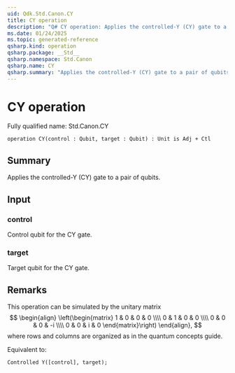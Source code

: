 ```yaml
---
uid: Qdk.Std.Canon.CY
title: CY operation
description: "Q# CY operation: Applies the controlled-Y (CY) gate to a pair of qubits."
ms.date: 01/24/2025
ms.topic: generated-reference
qsharp.kind: operation
qsharp.package: __Std__
qsharp.namespace: Std.Canon
qsharp.name: CY
qsharp.summary: "Applies the controlled-Y (CY) gate to a pair of qubits."
---
```


# CY operation

Fully qualified name: Std.Canon.CY

```qsharp
operation CY(control : Qubit, target : Qubit) : Unit is Adj + Ctl
```

## Summary
Applies the controlled-Y (CY) gate to a pair of qubits.

## Input
### control
Control qubit for the CY gate.
### target
Target qubit for the CY gate.

## Remarks
This operation can be simulated by the unitary matrix
$$
\begin{align}
    \left(\begin{matrix}
        1 & 0 & 0 & 0 \\\\
        0 & 1 & 0 & 0 \\\\
        0 & 0 & 0 & -i \\\\
        0 & 0 & i & 0
     \end{matrix}\right)
\end{align},
$$
where rows and columns are organized as in the quantum concepts guide.

Equivalent to:
```qsharp
Controlled Y([control], target);
```
